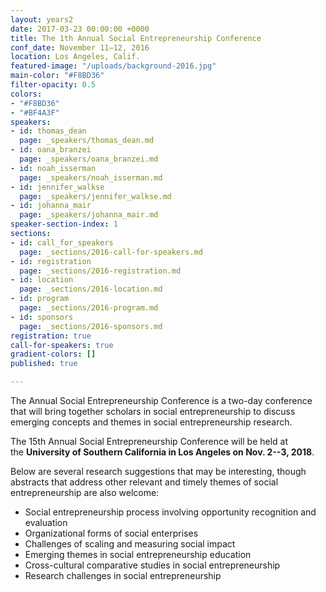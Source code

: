 ```yaml
---
layout: years2
date: 2017-03-23 00:00:00 +0000
title: The 1th Annual Social Entrepreneurship Conference
conf_date: November 11–12, 2016
location: Los Angeles, Calif.
featured-image: "/uploads/background-2016.jpg"
main-color: "#F8BD36"
filter-opacity: 0.5
colors:
- "#F8BD36"
- "#BF4A3F"
speakers:
- id: thomas_dean
  page: _speakers/thomas_dean.md
- id: oana_branzei
  page: _speakers/oana_branzei.md
- id: noah_isserman
  page: _speakers/noah_isserman.md
- id: jennifer_walkse
  page: _speakers/jennifer_walkse.md
- id: johanna_mair
  page: _speakers/johanna_mair.md
speaker-section-index: 1
sections:
- id: call_for_speakers
  page: _sections/2016-call-for-speakers.md
- id: registration
  page: _sections/2016-registration.md
- id: location
  page: _sections/2016-location.md
- id: program
  page: _sections/2016-program.md
- id: sponsors
  page: _sections/2016-sponsors.md
registration: true
call-for-speakers: true
gradient-colors: []
published: true

---
```

The Annual Social Entrepreneurship Conference is a two-day conference that will bring together scholars in social entrepreneurship to discuss emerging concepts and themes in social entrepreneurship research.

The 15th Annual Social Entrepreneurship Conference will be held at the **University of Southern California in Los Angeles on Nov. 2--3, 2018**.

Below are several research suggestions that may be interesting, though abstracts that address other relevant and timely themes of social entrepreneurship are also welcome:

* Social entrepreneurship process involving opportunity recognition and evaluation
* Organizational forms of social enterprises
* Challenges of scaling and measuring social impact
* Emerging themes in social entrepreneurship education
* Cross-cultural comparative studies in social entrepreneurship
* Research challenges in social entrepreneurship
